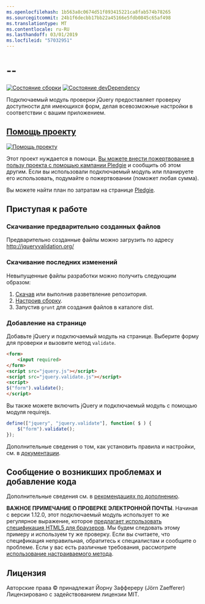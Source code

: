 ```yaml
---
ms.openlocfilehash: 1b563a8c0674d51f893415221ca8fab574b78265
ms.sourcegitcommit: 24b1f6decbb17bb22a45166e5fdb0845c65af498
ms.translationtype: MT
ms.contentlocale: ru-RU
ms.lasthandoff: 03/01/2019
ms.locfileid: "57032951"
---
```

<a name="--"></a>--
================================

[![Состояние сборки](https://secure.travis-ci.org/jzaefferer/jquery-validation.png)](http://travis-ci.org/jzaefferer/jquery-validation)
[![Состояние devDependency](https://david-dm.org/jzaefferer/jquery-validation/dev-status.png?theme=shields.io)](https://david-dm.org/jzaefferer/jquery-validation#info=devDependencies)

Подключаемый модуль проверки jQuery предоставляет проверку доступности для имеющихся форм, делая всевозможные настройки в соответствии с вашим приложением.

## <a name="help-the-projecthttppledgiecomcampaigns18159"></a>[Помощь проекту](http://pledgie.com/campaigns/18159)

[![Помощь проекту](http://www.pledgie.com/campaigns/18159.png?skin_name=chrome)](http://pledgie.com/campaigns/18159)

Этот проект нуждается в помощи. [Вы можете внести пожертвование в пользу проекта с помощью кампании Pledgie](http://pledgie.com/campaigns/18159) и сообщить об этом другим. Если вы использовали подключаемый модуль или планируете его использовать, подумайте о пожертвовании (поможет любая сумма).

Вы можете найти план по затратам на странице [Pledgie](http://pledgie.com/campaigns/18159).

## <a name="get-started"></a>Приступая к работе

### <a name="downloading-the-prebuilt-files"></a>Скачивание предварительно созданных файлов

Предварительно созданные файлы можно загрузить по адресу http://jqueryvalidation.org/

### <a name="downloading-the-latest-changes"></a>Скачивание последних изменений

Невыпущенные файлы разработки можно получить следующим образом:

 1. [Скачав](https://github.com/jzaefferer/jquery-validation/archive/master.zip) или выполнив разветвление репозитория.
 2. [Настроив сборку](CONTRIBUTING.md#build-setup).
 3. Запустив `grunt` для создания файлов в каталоге dist.

### <a name="including-it-on-your-page"></a>Добавление на странице

Добавьте jQuery и подключаемый модуль на странице. Выберите форму для проверки и вызовите метод `validate`.

```html
<form>
    <input required>
</form>
<script src="jquery.js"></script>
<script src="jquery.validate.js"></script>
<script>
$("form").validate();
</script>
```

Вы также можете включить jQuery и подключаемый модуль с помощью модуля requirejs.

```js
define(["jquery", "jquery.validate"], function( $ ) {
    $("form").validate();
});
```

Дополнительные сведения о том, как установить правила и настройки, см. в [документации](http://jqueryvalidation.org/documentation/).

## <a name="reporting-issues-and-contributing-code"></a>Сообщение о возникших проблемах и добавление кода

Дополнительные сведения см. в [рекомендациях по дополнению](CONTRIBUTING.md).

**ВАЖНОЕ ПРИМЕЧАНИЕ О ПРОВЕРКЕ ЭЛЕКТРОННОЙ ПОЧТЫ**. Начиная с версии 1.12.0, этот подключаемый модуль использует то же регулярное выражение, которое [предлагает использовать спецификация HTML5 для браузеров](https://html.spec.whatwg.org/multipage/forms.html#valid-e-mail-address). Мы будем следовать этому примеру и используем ту же проверку. Если вы считаете, что спецификация неправильная, обратитесь к специалистам и сообщите о проблеме. Если у вас есть различные требования, рассмотрите [использование настраиваемого метода](http://jqueryvalidation.org/jQuery.validator.addMethod/).

## <a name="license"></a>Лицензия
Авторские права &copy; принадлежат Йорну Заффереру (Jörn Zaefferer)<br>
Лицензировано с задействованием лицензии MIT.
